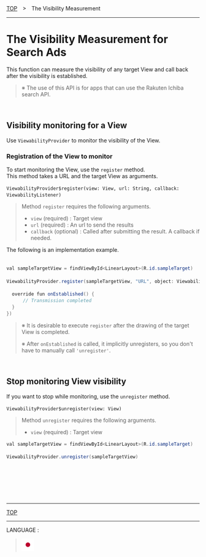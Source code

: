 [TOP](/README.md#top)　>　The Visibility Measurement

---

# The Visibility Measurement for Search Ads

This function can measure the visibility of any target View and call back after the visibility is established.
<br>

> ※ The use of this API is for apps that can use the Rakuten Ichiba search API.

<br>

## Visibility monitoring for a View

Use `ViewabilityProvider` to monitor the visibility of the View.

### Registration of the View to monitor

To start monitoring the View, use the `register` method.<br>
This method takes a URL and the target View as arguments.

`ViewabilityProvider$register(view: View, url: String, callback: ViewabilityListener)`

> Method `register` requires the following arguments.<br>
>
> * `view` (required) : Target view
> * `url` (required) : An url to send the results
> * `callback` (optional) : Called after submitting the result. A callback if needed.


The following is an implementation example.


```java

val sampleTargetView = findViewById<LinearLayout>(R.id.sampleTarget)

ViewabilityProvider.register(sampleTargetView, "URL", object: ViewabilityListener {

  override fun onEstablished() {
      // Transmission completed
  }
})
```

> ※ It is desirable to execute `register` after the drawing of the target View is completed.
>
> ※ After `onEstablished` is called, it implicitly unregisters, so you don't have to manually call `'unregister'`.

<br>

## Stop monitoring View visibility

If you want to stop while monitoring, use the `unregister` method.

`ViewabilityProvider$unregister(view: View)`

> Method `unregister` requires the following arguments.<br>
>
> * `view` (required) : Target view

```java
val sampleTargetView = findViewById<LinearLayout>(R.id.sampleTarget)

ViewabilityProvider.unregister(sampleTargetView)

```

<br><br><br><br><br>

---
[TOP](/README.md#top)

---
LANGUAGE :
> [![ja](/doc/lang/ja.png)](/doc/ja/viewability/README.md)

